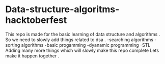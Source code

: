 # Data-structure-algoritms-hacktoberfest

This repo is made for the basic learning of data structure and algorithms . 
So we need to slowly add things related to dsa .
-searching algorithms 
-sorting algorithms
-basic progamming 
-dyanamic programming 
-STL
Adding many more things which will slowly make this repo complete 
Lets make it happen together .

